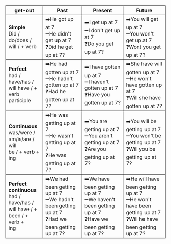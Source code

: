 <table border="1" cellpadding="5" cellspacing="0">
  <tr>
    <th>get-out</th>
    <th>Past</th>
    <th>Present</th>
    <th>Future</th>
  </tr>
  <tr>
    <td><strong>Simple</strong><br>Did / do/does /<br>will / + verb</td>
    <td>
      ➡️He got up at 7 <br>
      ➖He didn't get up at 7<br>
      ❓Did he get up at 7?<br>
    </td>
    <td>
      ➡️I get up at 7<br>
      ➖I don't get up at 7<br>
      ❓Do you get up at 7?<br>
    </td>
    <td>
      ➡️You will get up at 7<br>
      ➖You won't get up at 7<br>
      ❓Wont you get up at 7?<br>
    </td>
  </tr>
  <tr>
    <td><strong>Perfect</strong><br>had / have/has /<br>will have / +<br>verb participle</td>
    <td>
      ➡️He had gotten up at 7<br>
      ➖He hadn't gotten up at 7<br>
      ❓Had he gotten up at 7?<br>
    </td>
    <td>
      ➡️I have gotten up at 7<br>
      ➖I haven't gotten up at 7<br>
      ❓Have you gotten up at 7?<br>
    </td>
    <td>
      ➡️She have will gotten up at 7<br>
      ➖He won't have gotten up at 7<br>
      ❓Will she have gotten up at 7?<br>
    </td>
  </tr>
  <tr>
    <td><strong>Continuous</strong><br>was/were /<br>am/is/are / will<br>be / + verb +<br>ing</td>
    <td>
      ➡️He was getting up at 7<br>
      ➖He wasn't getting up at 7<br>
      ❓He was getting up at 7?<br>
    </td>
    <td>
      ➡️You are getting up at 7<br>
      ➖You aren't getting up at 7<br>
      ❓Are you getting up at 7?<br>
    </td>
    <td>
      ➡️You will be getting up at 7<br>
      ➖You won't be getting up at 7<br>
      ❓Will you be getting up at 7?<br>
    </td>
  </tr>
  <tr>
    <td><strong>Perfect<br>continuous</strong><br>had / have/has /<br>will have / +<br>been / + verb +<br>ing</td>
    <td>
      ➡️We had been getting up at 7<br>
      ➖We hadn't been getting up at 7<br>
      ❓Had we been getting up at 7?<br>
    </td>
    <td>
      ➡️We have been getting up at 7<br>
      ➖We haven't been getting up at 7<br>
      ❓Have we been getting up at 7?<br>
    </td>
    <td>
      ➡️He will have been getting up at 7<br>
      ➖He won't have been getting up at 7<br>
      ❓Will he have been getting up at 7?<br>
    </td>
  </tr>
</table>